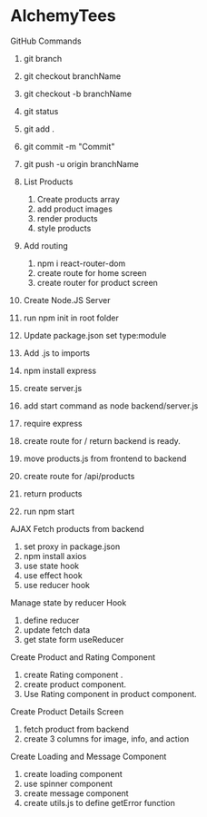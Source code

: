 # AlchemyTees

GitHub Commands

1. git branch
2. git checkout branchName
3. git checkout -b branchName
4. git status
5. git add .
6. git commit -m "Commit"
7. git push -u origin branchName

8. List Products

   1. Create products array
   2. add product images
   3. render products
   4. style products

9. Add routing

   1. npm i react-router-dom
   2. create route for home screen
   3. create router for product screen

10. Create Node.JS Server
11. run npm init in root folder
12. Update package.json set type:module
13. Add .js to imports
14. npm install express
15. create server.js
16. add start command as node backend/server.js
17. require express
18. create route for / return backend is ready.
19. move products.js from frontend to backend
20. create route for /api/products
21. return products
22. run npm start

AJAX Fetch products from backend

1. set proxy in package.json
2. npm install axios
3. use state hook
4. use effect hook
5. use reducer hook

Manage state by reducer Hook

1. define reducer
2. update fetch data
3. get state form useReducer

Create Product and Rating Component

1. create Rating component .
2. create product component.
3. Use Rating component in product component.

Create Product Details Screen

1. fetch product from backend
2. create 3 columns for image, info, and action

Create Loading and Message Component

1. create loading component
2. use spinner component
3. create message component
4. create utils.js to define getError function
